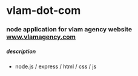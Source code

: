 # vlam-dot-com
### node application for vlam agency website www.vlamagency.com

##### description
- node.js / express / html / css / js



